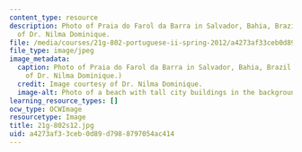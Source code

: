 ```yaml
---
content_type: resource
description: Photo of Praia do Farol da Barra in Salvador, Bahia, Brazil. Image courtesy
  of Dr. Nilma Dominique.
file: /media/courses/21g-802-portuguese-ii-spring-2012/a4273af33ceb0d89d7988797054ac414_21g-802s12.jpg
file_type: image/jpeg
image_metadata:
  caption: Photo of Praia do Farol da Barra in Salvador, Bahia, Brazil. (Image courtesy
    of Dr. Nilma Dominique.)
  credit: Image courtesy of Dr. Nilma Dominique.
  image-alt: Photo of a beach with tall city buildings in the background.
learning_resource_types: []
ocw_type: OCWImage
resourcetype: Image
title: 21g-802s12.jpg
uid: a4273af3-3ceb-0d89-d798-8797054ac414
---
```

